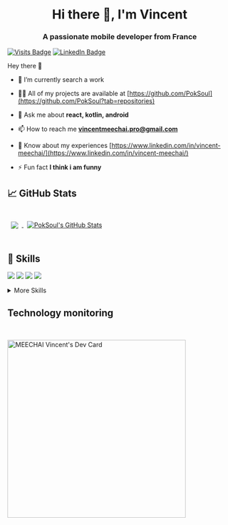 <h1 align="center">Hi there 👋, I'm Vincent</h1>
<h3 align="center">A passionate mobile developer from France</h3>

[![Visits Badge](https://komarev.com/ghpvc/?username=PokSoul&label=Profile%20views&color=0e75b6&style=flat)](https://github.com/PokSoul)
[![LinkedIn Badge](https://img.shields.io/badge/LinkedIn-Profile-informational?style=flat&logo=linkedin&logoColor=white&color=0D76A8)](https://www.linkedin.com/in/melvin-debot-b22078173/?originalSubdomain=fr)


Hey there 👋

- 🔭 I’m currently search a work
- 👨‍💻 All of my projects are available at [https://github.com/PokSoul](https://github.com/PokSoul?tab=repositories)

- 💬 Ask me about **react, kotlin, android**

- 📫 How to reach me **vincentmeechai.pro@gmail.com**

- 📄 Know about my experiences [https://www.linkedin.com/in/vincent-meechai/](https://www.linkedin.com/in/vincent-meechai/)

- ⚡ Fun fact **I think i am funny**


## &#x1f4c8; GitHub Stats

<br>

<a href="https://github.com/PokSoul">
  <img align="center" style="margin:0.5rem" src="https://github-readme-stats.vercel.app/api/top-langs/?username=PokSoul&hide=html,css&title_color=ffffff&text_color=c9cacc&icon_color=4AB197&bg_color=1A2B34" />
</a>
<a href="https://github.com/PokSoul">
  <img align="center" style="margin:0.5rem" src="https://github-readme-stats.vercel.app/api?username=PokSoul&show_icons=true&line_height=27&count_private=true&title_color=ffffff&text_color=c9cacc&icon_color=4AB097&bg_color=1A2B34" alt="PokSoul's GitHub Stats" />
</a>

<br>
<br>

## 💼 Skills


![](https://img.shields.io/badge/Code-React-informational?style=?style=for-the-badge&logo=react&logoColor=white&color=4AB197)
![](https://img.shields.io/badge/Code-JavaScript-informational?style=flat&logo=JavaScript&logoColor=white&color=4AB197)
![](https://img.shields.io/badge/Code-Android-informational?style=?style=for-the-badge&logo=android&logoColor=white&color=4AB197)
![](https://img.shields.io/badge/Code-Kotlin-informational?style=?style=for-the-badge&logo=kotlin&logoColor=white&color=4AB197)


<details>
<summary>More Skills</summary>
<br>

![](https://img.shields.io/badge/Style-CSS-informational?style=flat&logo=css3&logoColor=white&color=4AB197)



<br>


![](https://img.shields.io/badge/Tools-Netlify-informational?style=flat&logo=netlify&logoColor=white&color=4AB197)
![](https://img.shields.io/badge/Tools-NPM-informational?style=flat&logo=npm&logoColor=white&color=4AB197)
![](https://img.shields.io/badge/Tools-Postman-informational?style=flat&logo=Postman&logoColor=white&color=4AB197)
![](https://img.shields.io/badge/Tools-GitHub-informational?style=flat&logo=GitHub&logoColor=white&color=4AB197)
![](https://img.shields.io/badge/Tools-GitLab-informational?style=flat&logo=GitLab&logoColor=white&color=4AB197)



</details>

## Technology monitoring

<br>

<a href="https://app.daily.dev/MEECHAI_Vincent"><img src="https://api.daily.dev/devcards/41494f73a39d47c9af1dd14ff553a534.png?r=e2n" width="400" alt="MEECHAI Vincent's Dev Card"/></a>
